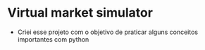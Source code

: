 # Virtual market simulator

- Criei esse projeto com o objetivo de praticar alguns conceitos importantes com python
